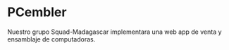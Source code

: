 # PCembler
Nuestro grupo Squad-Madagascar implementara una web app de venta y ensamblaje de computadoras.

